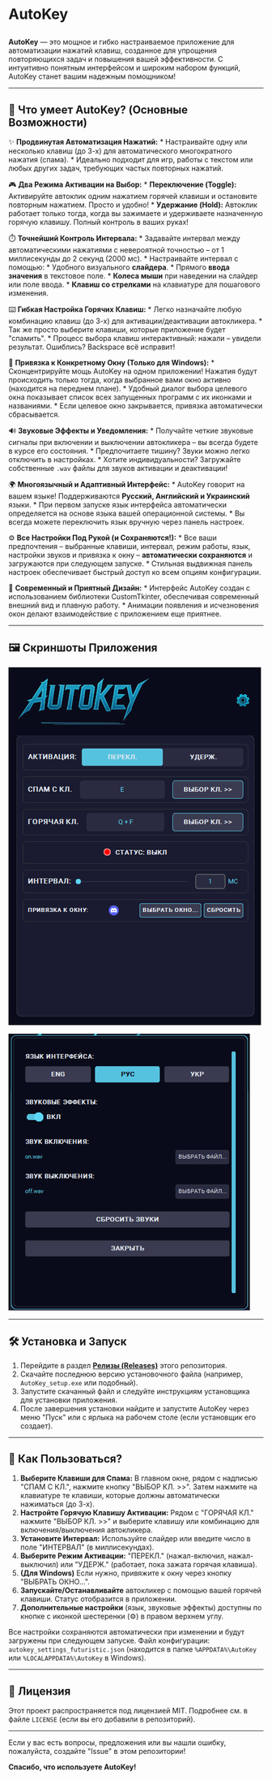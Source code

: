# AutoKey ㅤ <p align="center">
  </p>

**AutoKey** — это мощное и гибко настраиваемое приложение для автоматизации нажатий клавиш, созданное для упрощения повторяющихся задач и повышения вашей эффективности. С интуитивно понятным интерфейсом и широким набором функций, AutoKey станет вашим надежным помощником!

---

## 🚀 Что умеет AutoKey? (Основные Возможности)

✨ **Продвинутая Автоматизация Нажатий:**
    * Настраивайте одну или несколько клавиш (до 3-х) для автоматического многократного нажатия (спама).
    * Идеально подходит для игр, работы с текстом или любых других задач, требующих частых повторных нажатий.

🎮 **Два Режима Активации на Выбор:**
    * **Переключение (Toggle):** Активируйте автоклик одним нажатием горячей клавиши и остановите повторным нажатием. Просто и удобно!
    * **Удержание (Hold):** Автоклик работает только тогда, когда вы зажимаете и удерживаете назначенную горячую клавишу. Полный контроль в ваших руках!

⏱️ **Точнейший Контроль Интервала:**
    * Задавайте интервал между автоматическими нажатиями с невероятной точностью – от 1 миллисекунды до 2 секунд (2000 мс).
    * Настраивайте интервал с помощью:
        * Удобного визуального **слайдера**.
        * Прямого **ввода значения** в текстовое поле.
        * **Колеса мыши** при наведении на слайдер или поле ввода.
        * **Клавиш со стрелками** на клавиатуре для пошагового изменения.

⌨️ **Гибкая Настройка Горячих Клавиш:**
    * Легко назначайте любую комбинацию клавиш (до 3-х) для активации/деактивации автокликера.
    * Так же просто выберите клавиши, которые приложение будет "спамить".
    * Процесс выбора клавиш интерактивный: нажали – увидели результат. Ошиблись? Backspace всё исправит!

🎯 **Привязка к Конкретному Окну (Только для Windows):**
    * Сконцентрируйте мощь AutoKey на одном приложении! Нажатия будут происходить только тогда, когда выбранное вами окно активно (находится на переднем плане).
    * Удобный диалог выбора целевого окна показывает список всех запущенных программ с их иконками и названиями.
    * Если целевое окно закрывается, привязка автоматически сбрасывается.

🔊 **Звуковые Эффекты и Уведомления:**
    * Получайте четкие звуковые сигналы при включении и выключении автокликера – вы всегда будете в курсе его состояния.
    * Предпочитаете тишину? Звуки можно легко отключить в настройках.
    * Хотите индивидуальности? Загружайте собственные `.wav` файлы для звуков активации и деактивации!

🌍 **Многоязычный и Адаптивный Интерфейс:**
    * AutoKey говорит на вашем языке! Поддерживаются **Русский, Английский и Украинский** языки.
    * При первом запуске язык интерфейса автоматически определяется на основе языка вашей операционной системы.
    * Вы всегда можете переключить язык вручную через панель настроек.

⚙️ **Все Настройки Под Рукой (и Сохраняются!):**
    * Все ваши предпочтения – выбранные клавиши, интервал, режим работы, язык, настройки звуков и привязка к окну – **автоматически сохраняются** и загружаются при следующем запуске.
    * Стильная выдвижная панель настроек обеспечивает быстрый доступ ко всем опциям конфигурации.

🎨 **Современный и Приятный Дизайн:**
    * Интерфейс AutoKey создан с использованием библиотеки CustomTkinter, обеспечивая современный внешний вид и плавную работу.
    * Анимации появления и исчезновения окон делают взаимодействие с приложением еще приятнее.

---

## 🖼️ Скриншоты Приложения
![Главное меню](screenshots/Menu.png)

![Настройки](screenshots/Settings.png)

---

## 🛠️ Установка и Запуск

1.  Перейдите в раздел [**Релизы (Releases)**](https://github.com/RomTeykGG/AutoKeyApp-/releases) этого репозитория.
2.  Скачайте последнюю версию установочного файла (например, `AutoKey_setup.exe` или подобный).
3.  Запустите скачанный файл и следуйте инструкциям установщика для установки приложения.
4.  После завершения установки найдите и запустите AutoKey через меню "Пуск" или с ярлыка на рабочем столе (если установщик его создает).

---

## 🔧 Как Пользоваться?

1.  **Выберите Клавиши для Спама:** В главном окне, рядом с надписью "СПАМ С КЛ.", нажмите кнопку "ВЫБОР КЛ. >>". Затем нажмите на клавиатуре те клавиши, которые должны автоматически нажиматься (до 3-х).
2.  **Настройте Горячую Клавишу Активации:** Рядом с "ГОРЯЧАЯ КЛ." нажмите "ВЫБОР КЛ. >>" и выберите клавишу или комбинацию для включения/выключения автокликера.
3.  **Установите Интервал:** Используйте слайдер или введите число в поле "ИНТЕРВАЛ" (в миллисекундах).
4.  **Выберите Режим Активации:** "ПЕРЕКЛ." (нажал-включил, нажал-выключил) или "УДЕРЖ." (работает, пока зажата горячая клавиша).
5.  **(Для Windows)** Если нужно, привяжите к окну через кнопку "ВЫБРАТЬ ОКНО...".
6.  **Запускайте/Останавливайте** автокликер с помощью вашей горячей клавиши. Статус отобразится в приложении.
7.  **Дополнительные настройки** (язык, звуковые эффекты) доступны по кнопке с иконкой шестеренки (⚙️) в правом верхнем углу.

Все настройки сохраняются автоматически при изменении и будут загружены при следующем запуске. Файл конфигурации: `autokey_settings_futuristic.json` (находится в папке `%APPDATA%\AutoKey` или `%LOCALAPPDATA%\AutoKey` в Windows).

---

## 📄 Лицензия

Этот проект распространяется под лицензией MIT. Подробнее см. в файле `LICENSE` (если вы его добавили в репозиторий).

---

Если у вас есть вопросы, предложения или вы нашли ошибку, пожалуйста, создайте "Issue" в этом репозитории!

**Спасибо, что используете AutoKey!**
